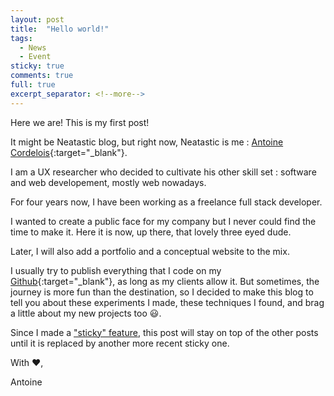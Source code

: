 ```yaml
---
layout: post
title:  "Hello world!"
tags:
  - News
  - Event
sticky: true
comments: true
full: true
excerpt_separator: <!--more-->
---
```

Here we are! This is my first post!

It might be Neatastic blog, but right now, Neatastic is me : [Antoine Cordelois](https://www.linkedin.com/in/antoine-cordelois/){:target="_blank"}.

I am a UX researcher who decided to cultivate his other skill set : software and web developement, mostly web nowadays.

For four years now, I have been working as a freelance full stack developer.

I wanted to create a public face for my company but I never could find the time to make it. Here it is now, up there, that lovely three eyed dude.

Later, I will also add a portfolio and a conceptual website to the mix.

I usually try to publish everything that I code on my [Github](https://github.com/Billybobbonnet){:target="_blank"}, as long as my clients allow it. But sometimes, the journey is more fun than the destination, so I decided to make this blog to tell you about these experiments I made, these techniques I found, and brag a little about my new projects too :smiley:.

Since I made a ["sticky" feature](:sticky), this post will stay on top of the other posts until it is replaced by another more recent sticky one.

With :heart:,

Antoine
